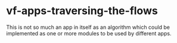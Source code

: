 # vf-apps-traversing-the-flows
This is not so much an app in itself as an algorithm which could be implemented as one or more modules to be used by different apps.
